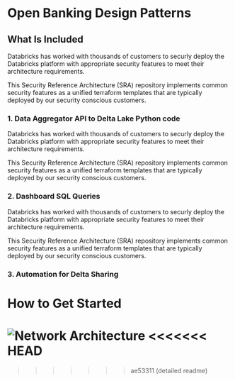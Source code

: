 # Open Banking Design Patterns

## What Is Included

Databricks has worked with thousands of customers to securly deploy the Databricks platform with appropriate security features to meet their architecture requirements. 

This Security Reference Architecture (SRA) repository implements common security features as a unified terraform templates that are typically deployed by our security conscious customers.

### 1. Data Aggregator API to Delta Lake Python code 

Databricks has worked with thousands of customers to securly deploy the Databricks platform with appropriate security features to meet their architecture requirements. 

This Security Reference Architecture (SRA) repository implements common security features as a unified terraform templates that are typically deployed by our security conscious customers.

### 2. Dashboard SQL Queries 

Databricks has worked with thousands of customers to securly deploy the Databricks platform with appropriate security features to meet their architecture requirements. 

This Security Reference Architecture (SRA) repository implements common security features as a unified terraform templates that are typically deployed by our security conscious customers.

### 3. Automation for Delta Sharing

# How to Get Started 

![Network Architecture](img.png)
<<<<<<< HEAD
=======

>>>>>>> ae53311 (detailed readme)
